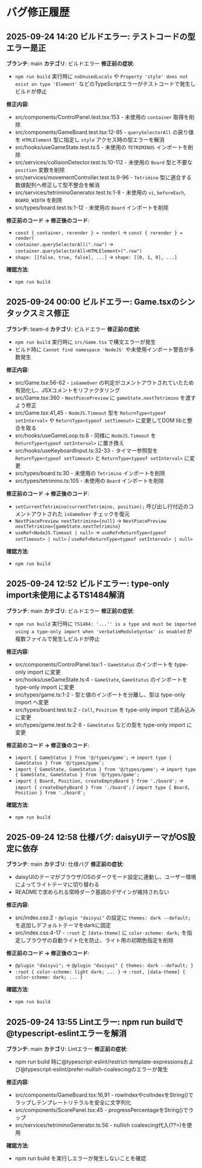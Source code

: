 # バグ修正履歴

## 2025-09-24 14:20 ビルドエラー: テストコードの型エラー是正

**ブランチ**: main
**カテゴリ**: ビルドエラー
**修正前の症状**:
- `npm run build` 実行時に `noUnusedLocals` や `Property 'style' does not exist on type 'Element'` などのTypeScriptエラーがテストコードで発生しビルドが停止

**修正内容**:
- src/components/ControlPanel.test.tsx:153 - 未使用の `container` 取得を削除
- src/components/GameBoard.test.tsx:12-85 - `querySelectorAll` の戻り値を `HTMLElement` 型に指定し `style` アクセス時の型エラーを解消
- src/hooks/useGameState.test.ts:5 - 未使用の `TETRIMINOS` インポートを削除
- src/services/collisionDetector.test.ts:10-112 - 未使用の `Board` 型と不要な `position` 変数を削除
- src/services/movementController.test.ts:9-96 - `Tetrimino` 型に適合する数値配列へ修正して型不整合を解消
- src/services/tetriminoGenerator.test.ts:1-8 - 未使用の `vi`, `beforeEach`, `BOARD_WIDTH` を削除
- src/types/board.test.ts:1-12 - 未使用の `Board` インポートを削除

**修正前のコード → 修正後のコード**:
- `const { container, rerender } = render(` → `const { rerender } = render(`
- `container.querySelectorAll(".row")` → `container.querySelectorAll<HTMLElement>(".row")`
- `shape: [[false, true, false], ...]` → `shape: [[0, 1, 0], ...]`

**確認方法**:
- `npm run build`

## 2025-09-24 00:00 ビルドエラー: Game.tsxのシンタックスミス修正

**ブランチ**: team-d
**カテゴリ**: ビルドエラー
**修正前の症状**:
- `npm run build` 実行時に `src/Game.tsx` で構文エラーが発生
- ビルド時に `Cannot find namespace 'NodeJS'` や未使用インポート警告が多数発生

**修正内容**:
- src/Game.tsx:56-62 - `isGameOver` の判定がコメントアウトされていたため有効化し、JSXコメントをリファクタリング
- src/Game.tsx:360 - `NextPiecePreview` に `gameState.nextTetrimino` を渡すよう修正
- src/Game.tsx:41,45 - `NodeJS.Timeout` 型を `ReturnType<typeof setInterval>` や `ReturnType<typeof setTimeout>` に変更してDOM libと整合を取る
- src/hooks/useGameLoop.ts:8 - 同様に `NodeJS.Timeout` を `ReturnType<typeof setInterval>` に置き換え
- src/hooks/useKeyboardInput.ts:32-33 - タイマー参照型を `ReturnType<typeof setTimeout>` と `ReturnType<typeof setInterval>` に変更
- src/types/board.ts:30 - 未使用の `Tetrimino` インポートを削除
- src/types/tetrimino.ts:105 - 未使用の `Board` インポートを削除

**修正前のコード → 修正後のコード**:
- `setCurrentTetrimino(currentTetrimino, position);` 呼び出し行付近のコメントアウトされた `isGameOver` チェックを復元
- `NextPiecePreview nextTetrimino={null}` → `NextPiecePreview nextTetrimino={gameState.nextTetrimino}`
- `useRef<NodeJS.Timeout | null>` → `useRef<ReturnType<typeof setTimeout> | null>` / `useRef<ReturnType<typeof setInterval> | null>`

**確認方法**:
- `npm run build`

## 2025-09-24 12:52 ビルドエラー: type-only import未使用によるTS1484解消

**ブランチ**: main
**カテゴリ**: ビルドエラー
**修正前の症状**:
- `npm run build` 実行時に `TS1484: '...'' is a type and must be imported using a type-only import when 'verbatimModuleSyntax' is enabled` が複数ファイルで発生しビルドが停止

**修正内容**:
- src/components/ControlPanel.tsx:1 - `GameStatus` のインポートを type-only import に変更
- src/hooks/useGameState.ts:4 - `GameState`, `GameStatus` のインポートを type-only import に変更
- src/types/game.ts:1-2 - 型と値のインポートを分離し、型は type-only import へ変更
- src/types/board.test.ts:2 - `Cell`, `Position` を type-only import で読み込みに変更
- src/types/game.test.ts:2-8 - `GameStatus` などの型を type-only import に変更

**修正前のコード → 修正後のコード**:
- `import { GameStatus } from '@/types/game';` → `import type { GameStatus } from '@/types/game';`
- `import { GameState, GameStatus } from '@/types/game';` → `import type { GameState, GameStatus } from '@/types/game';`
- `import { Board, Position, createEmptyBoard } from './board';` → `import { createEmptyBoard } from './board';` / `import type { Board, Position } from './board';`

**確認方法**:
- `npm run build`

## 2025-09-24 12:58 仕様バグ: daisyUIテーマがOS設定に依存

**ブランチ**: main
**カテゴリ**: 仕様バグ
**修正前の症状**:
- daisyUIのテーマがブラウザ/OSのダークモード設定に連動し、ユーザー環境によってライトテーマに切り替わる
- READMEで求められる常時ダーク基調のデザインが維持されない

**修正内容**:
- src/index.css:2 - `@plugin "daisyui"` の設定に `themes: dark --default;` を追加しデフォルトテーマをdarkに固定
- src/index.css:4-17 - `:root` と `[data-theme]` に `color-scheme: dark;` を指定しブラウザの自動ライト化を防止、ライト用の初期色指定を削除

**修正前のコード → 修正後のコード**:
- `@plugin "daisyui";` → `@plugin "daisyui" { themes: dark --default; }`
- `:root { color-scheme: light dark; ... }` → `:root, [data-theme] { color-scheme: dark; ... }`

**確認方法**:
- `npm run build`

## 2025-09-24 13:55 Lintエラー: npm run buildで@typescript-eslintエラーを解消

**ブランチ**: main
**カテゴリ**: Lintエラー
**修正前の症状**:
- npm run build 時に@typescript-eslint/restrict-template-expressionsおよび@typescript-eslint/prefer-nullish-coalescingのエラーが発生

**修正内容**:
- src/components/GameBoard.tsx:16,91 - rowIndexやcolIndexをString()でラップしテンプレートリテラルを安全に文字列化
- src/components/ScorePanel.tsx:45 - progressPercentageをString()でラップ
- src/services/tetriminoGenerator.ts:56 - nullish coalescing代入(??=)を使用

**確認方法**:
- npm run build を実行しエラーが発生しないことを確認

